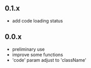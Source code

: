 ## 0.1.x

* add code loading status


## 0.0.x

* preliminary use
* improve some functions
* 'code' param adjust to 'className'



